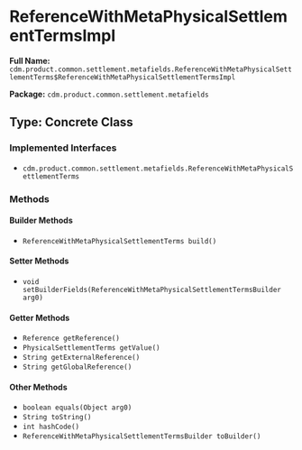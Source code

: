 # ReferenceWithMetaPhysicalSettlementTermsImpl

**Full Name:** `cdm.product.common.settlement.metafields.ReferenceWithMetaPhysicalSettlementTerms$ReferenceWithMetaPhysicalSettlementTermsImpl`

**Package:** `cdm.product.common.settlement.metafields`

## Type: Concrete Class

### Implemented Interfaces

- `cdm.product.common.settlement.metafields.ReferenceWithMetaPhysicalSettlementTerms`

### Methods

#### Builder Methods

- `ReferenceWithMetaPhysicalSettlementTerms build()`

#### Setter Methods

- `void setBuilderFields(ReferenceWithMetaPhysicalSettlementTermsBuilder arg0)`

#### Getter Methods

- `Reference getReference()`
- `PhysicalSettlementTerms getValue()`
- `String getExternalReference()`
- `String getGlobalReference()`

#### Other Methods

- `boolean equals(Object arg0)`
- `String toString()`
- `int hashCode()`
- `ReferenceWithMetaPhysicalSettlementTermsBuilder toBuilder()`

